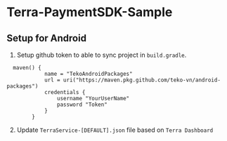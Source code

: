 # Terra-PaymentSDK-Sample

## Setup for Android
1. Setup github token to able to sync project in `build.gradle`.
```
  maven() {
            name = "TekoAndroidPackages"
            url = uri("https://maven.pkg.github.com/teko-vn/android-packages")
            credentials {
                username "YourUserName"
                password "Token"
            }
        }
```

2. Update `TerraService-[DEFAULT].json` file based on `Terra Dashboard`
